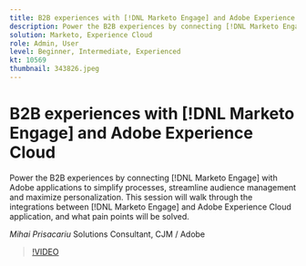 ```yaml
---
title: B2B experiences with [!DNL Marketo Engage] and Adobe Experience Cloud
description: Power the B2B experiences by connecting [!DNL Marketo Engage] with Adobe applications to simplify processes, streamline audience management and maximize personalization.
solution: Marketo, Experience Cloud
role: Admin, User
level: Beginner, Intermediate, Experienced
kt: 10569
thumbnail: 343826.jpeg
---
```

# B2B experiences with [!DNL Marketo Engage] and Adobe Experience Cloud

Power the B2B experiences by connecting [!DNL Marketo Engage] with Adobe applications to simplify processes, streamline audience management and maximize personalization. This session will walk through the integrations between [!DNL Marketo Engage] and Adobe Experience Cloud application, and what pain points will be solved.

*Mihai Prisacariu* Solutions Consultant, CJM / Adobe

>[!VIDEO](https://video.tv.adobe.com/v/343826/?quality=12&learn=on)
